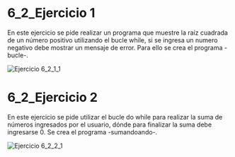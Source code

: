 # 6_2_Ejercicio 1

En este ejercicio se pide realizar un programa que muestre la raíz cuadrada de un número positivo utilizando el bucle while, si se ingresa un numero negativo debe mostrar un mensaje de error. Para ello se crea el programa -bucle-.

![Ejercicio 6_2_1_1](https://user-images.githubusercontent.com/54320247/65626015-786adf80-df92-11e9-8981-64e842d9d545.jpg)

# 6_2_Ejercicio 2

En este ejercicio se pide utilizar el bucle do while para realizar la suma de números ingresados por el usuario, dónde para finalizar la suma debe ingresarse 0. Se crea el programa -sumandoando-.

![Ejercicio 6_2_2_1](https://user-images.githubusercontent.com/54320247/65626017-786adf80-df92-11e9-9a0d-e4e9b742f9a9.jpg)
